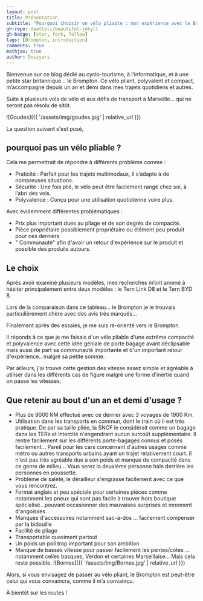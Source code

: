 ```yaml
---
layout: post
title: Présentation
subtitle: "Pourquoi choisir un vélo pliable : mon expérience avec le Brompton"
gh-repo: daattali/beautiful-jekyll
gh-badge: [star, fork, follow]
tags: [Brompton, introduction]
comments: true
mathjax: true
author: Dosiyari
---
```




Bienvenue sur ce blog dédié au cyclo-tourisme, à l’informatique, et à une petite star britannique… le Brompton. Ce vélo pliant, polyvalent et compact, m’accompagne depuis un an et demi dans mes trajets quotidiens et autres. 

Suite à plusieurs vols de vélo et aux défis de transport à Marseille... qui ne seront pas résolu de sitôt.

![Goudes]({{ '/assets/img/goudes.jpg' | relative_url }})

La question suivant s'est posé,
## pourquoi pas un vélo pliable ?

Cela me permettrait de répondre à différents problème comme :
* Praticité : Parfait pour les trajets multimodaux, il s’adapte à de nombreuses situations.
* Sécurité : Une fois plié, le vélo peut être facilement rangé chez soi, à l’abri des vols.
* Polyvalence : Conçu pour une utilisation quotidienne voire plus.

Avec évidemment différentes problématiques :
* Prix plus important dues au pliage et de son degrés de compacité.
* Pièce propriétaire possiblement propriétaire ou élément peu produit pour ces derniers.
* " Communauté" afin d'avoir un retour d'expérience sur le produit et possible des produits autours.

## Le choix

Après avoir examiné plusieurs modèles, mes recherches m’ont amené à hésiter principalement entre deux modèles : le Tern Link D8 et le Tern BYD 8.

Lors de la comparaison dans ce tableau... le Brompton je le trouvais particulièrement chère avec des avis très marqués... 

Finalement après des essaies, je me suis ré-orienté vers le Brompton.

Il réponds à ce que je me faisais d'un vélo pliable d'une extrême compacité et polyvalence avec cette idée géniale de porte bagage avant déclipsable mais aussi de part sa communauté importante et d'un important retour d'expérience.. malgré sa petite somme.

Par ailleurs, j'ai trouvé cette gestion des vitesse assez simple et agréable à utiliser dans les différents cas de figure malgré une forme d'inertie quand on passe les vitesses.

## Que retenir au bout d'un an et demi d'usage ?

* Plus de 9000 KM effectué avec ce dernier avec 3 voyages de 1900 Km. 
* Utilisation dans les transports en commun, dont le train où il est très pratique. De par sa taille pliée, la SNCF le considérait comme un bagage dans les TERs et intercité n'engendrant aucun surcoût supplémentaire. Il rentre facilement sur les différents porte-bagages connus et posés facilement... Pareil pour les cars concernant d'autres usages comme métro ou autres transports urbains ayant un trajet relativement court. Il n'est pas très agréable due à son poids et manque de compacité dans ce genre de milieu... Vous serez la deuxième personne haïe derrière les personnes en poussette.
* Problème de saleté, le dérailleur s'engrasse facilement avec ce que vous rencontrez.
* Format anglais et peu spéciale pour certaines piéces comme notamment les pneux qui sont pas facile à trouver hors boutique spécialisé...pouvant occasionner des mauvaises surprises et mnoment d'angoisses.
* Manques d'accessoires notamment sac-à-dos ... facilement compenser par la bidouille
* Facilité de pliage
* Transportable quasiment partout
* Un poids un poil trop important pour son ambition
* Manque de basses vitesse pour passer facilement les pentes/cotes ... notamment celles basques, Verdon et certaines Marseillaise... Mais cela reste possible.
![Bornes]({{ '/assets/img/Bornes.jpg' | relative_url }})


Alors, si vous envisagez de passer au vélo pliant, le Brompton est peut-être celui qui vous convaincra, comme il m’a convaincu.

À bientôt sur les routes !


